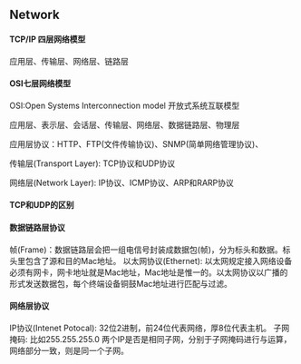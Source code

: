 ## Network


#### TCP/IP 四层网络模型
应用层、传输层、网络层、链路层

#### OSI七层网络模型
OSI:Open Systems Interconnection model 开放式系统互联模型

应用层、表示层、会话层、传输层、网络层、数据链路层、物理层

应用层协议：HTTP、FTP(文件传输协议)、SNMP(简单网络管理协议)、

传输层(Transport Layer): TCP协议和UDP协议

网络层(Network Layer): IP协议、ICMP协议、ARP和RARP协议

#### TCP和UDP的区别


#### 数据链路层协议

帧(Frame)：数据链路层会把一组电信号封装成数据包(帧)，分为标头和数据。标头里包含了源和目的Mac地址。
以太网协议(Ethernet): 以太网规定接入网络设备必须有网卡，网卡地址就是Mac地址，Mac地址是惟一的。以太网协议以广播的形式发送数据包，每个终端设备铜鼓Mac地址进行匹配与过滤。 

#### 网络层协议
IP协议(Intenet Potocal): 32位2进制，前24位代表网络，厚8位代表主机。
子网掩码: 比如255.255.255.0 两个IP是否是相同子网，分别于子网掩码进行与运算，网络部分一致，则是同一个子网。
